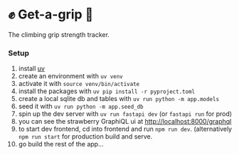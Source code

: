 # ✊ Get-a-grip 🧗

The climbing grip strength tracker.

### Setup

1. install [uv](https://docs.astral.sh/uv/)
2. create an environment with `uv venv`
3. activate it with `source venv/bin/activate`
4. install the packages with `uv pip install -r pyproject.toml`
5. create a local sqlite db and tables with `uv run python -m app.models`
6. seed it with `uv run python -m app.seed_db`
7. spin up the dev server with `uv run fastapi dev` (or `fastapi run` for prod)
8. you can see the strawberry GraphiQL ui at [http://localhost:8000/graphql](http://localhost:8000/graphql)
9. to start dev frontend, cd into frontend and run `npm run dev`. (alternatively `npm run start` for production build and serve.
10. go build the rest of the app...
